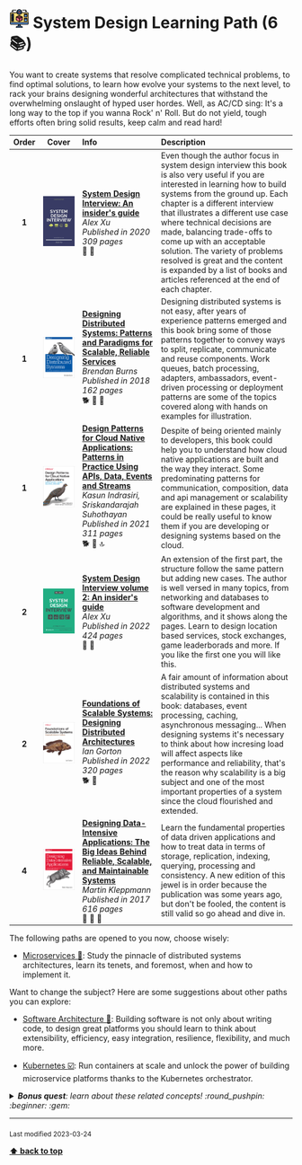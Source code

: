 [//]: # (Auto generated file from templates)

# <img height="35" src="/assets/learning-paths/icons/system-design.png" alt="system-design" title="System Design"/> System Design Learning Path (6 :books:)

You want to create systems that resolve complicated technical problems, to find optimal solutions, to learn how evolve your systems to the next level, to rack your brains designing wonderful architectures that withstand the overwhelming onslaught of hyped user hordes. Well, as AC/CD sing: It's a long way to the top if you wanna Rock' n' Roll. But do not yield, tough efforts often bring solid results, keep calm and read hard!

| Order | Cover | Info | Description |
| :---: | :---: | :--- | :--- |
| **1** | ![img](/assets/books/covers/system-design-interview.jpeg) | [**System Design Interview: An insider's guide**](https://www.goodreads.com/book/show/54617137-system-design-interview) <br> *Alex Xu* <br> *Published in 2020* <br> *309 pages* <br> :tiger2: :green_book: | Even though the author focus in system design interview this book is also very useful if you are interested in learning how to build systems from the ground up. Each chapter is a different interview that illustrates a different use case where technical decisions are made, balancing trade-offs to come up with an acceptable solution. The variety of problems resolved is great and the content is expanded by a list of books and articles referenced at the end of each chapter. |
| **1** | ![img](/assets/books/covers/designing-distributed-systems.jpeg) | [**Designing Distributed Systems: Patterns and Paradigms for Scalable, Reliable Services**](https://www.oreilly.com/library/view/designing-distributed-systems/9781491983638/) <br> *Brendan Burns* <br> *Published in 2018* <br> *162 pages* <br> :dog2: :orange_book: :arrows_counterclockwise: | Designing distributed systems is not easy, after years of experience patterns emerged and this book bring some of those patterns together to convey ways to split, replicate, communicate and reuse components. Work queues, batch processing, adapters, ambassadors, event-driven processing or deployment patterns are some of the topics covered along with hands on examples for illustration.  |
| **1** | ![img](/assets/books/covers/design-patterns-for-cloud-native-applications.jpeg) | [**Design Patterns for Cloud Native Applications: Patterns in Practice Using APIs, Data, Events and Streams**](https://learning.oreilly.com/library/view/-/9781492090700/) <br> *Kasun Indrasiri, Sriskandarajah Suhothayan* <br> *Published in 2021* <br> *311 pages* <br> :dog2: :green_book: :top: | Despite of being oriented mainly to developers, this book could help you to understand how cloud native applications are built and the way they interact. Some predominating patterns for communication, composition, data and api management or scalability are explained in these pages, it could be really useful to know them if you are developing or designing systems based on the cloud. |
| **2** | ![img](/assets/books/covers/system-design-interview-2.jpeg) | [**System Design Interview volume 2: An insider's guide**](https://www.goodreads.com/book/show/60631342-system-design-interview-an-insider-s-guide) <br> *Alex Xu* <br> *Published in 2022* <br> *424 pages* <br> :tiger2: :green_book: | An extension of the first part, the structure follow the same pattern but adding new cases. The author is well versed in many topics, from networking and databases to software development and algorithms, and it shows along the pages. Learn to design location based services, stock exchanges, game leaderborads and more. If you like the first one you will like this. |
| **2** | ![img](/assets/books/covers/foundations-of-scalable-systems.jpeg) | [**Foundations of Scalable Systems: Designing Distributed Architectures**](https://www.oreilly.com/library/view/foundations-of-scalable/9781098106058/) <br> *Ian Gorton* <br> *Published in 2022* <br> *320 pages* <br> :dog2: :orange_book: | A fair amount of information about distributed systems and scalability is contained in this book: databases, event processing, caching, asynchronous messaging... When designing systems it's necessary to think about how incresing load will affect aspects like performance and reliability, that's the reason why scalability is a big subject and one of the most important properties of a system since the cloud flourished and extended. |
| **4** | ![img](/assets/books/covers/designing-data-intensive-applications.jpeg) | [**Designing Data-Intensive Applications: The Big Ideas Behind Reliable, Scalable, and Maintainable Systems**](https://learning.oreilly.com/library/view/-/9781491903063/) <br> *Martin Kleppmann* <br> *Published in 2017* <br> *616 pages* <br> :tiger2: :orange_book: :arrows_counterclockwise: | Learn the fundamental properties of data driven applications and how to treat data in terms of storage, replication, indexing, querying, processing and consistency. A new edition of this jewel is in order because the publication was some years ago, but don't be fooled, the content is still valid so go ahead and dive in. |

The following paths are opened to you now, choose wisely:

- [Microservices :construction:](/content/learning-paths/microservices): Study the pinnacle of distributed systems architectures, learn its tenets, and foremost, when and how to implement it.


Want to change the subject? Here are some suggestions about other paths you can explore:

- [Software Architecture :construction:](/content/learning-paths/software-architecture): Building software is not only about writing code, to design great platforms you should learn to think about extensibility, efficiency, easy integration, resilience, flexibility, and much more.

- [Kubernetes :ballot_box_with_check:](/content/learning-paths/kubernetes): Run containers at scale and unlock the power of building microservice platforms thanks to the Kubernetes orchestrator.


<details><summary><i><b>Bonus quest</b>: learn about these related concepts! :round_pushpin: :beginner: :gem: </i></summary>
<p>

<sub>#scalability #manageability #resilience #observability #reliability #mantainability #extensibility #high-availability #databases #algorithms</sub>

</p>
</details>

---
<sub>Last modified 2023-03-24</sub>

[**⬆ back to top**](#system-design-learning-path)
